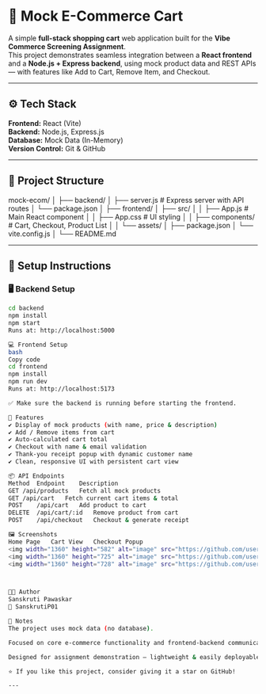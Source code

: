 # 🛒 Mock E-Commerce Cart

A simple **full-stack shopping cart** web application built for the **Vibe Commerce Screening Assignment**.  
This project demonstrates seamless integration between a **React frontend** and a **Node.js + Express backend**, using mock product data and REST APIs — with features like Add to Cart, Remove Item, and Checkout.

---

## ⚙️ Tech Stack

**Frontend:** React (Vite)  
**Backend:** Node.js, Express.js  
**Database:** Mock Data (In-Memory)  
**Version Control:** Git & GitHub

---

## 📁 Project Structure
mock-ecom/
│
├── backend/
│ ├── server.js # Express server with API routes
│ └── package.json
│
├── frontend/
│ ├── src/
│ │ ├── App.js # Main React component
│ │ ├── App.css # UI styling
│ │ ├── components/ # Cart, Checkout, Product List
│ │ └── assets/
│ ├── package.json
│ └── vite.config.js
│
└── README.md

---

## 🚀 Setup Instructions

### 🖥 Backend Setup
```bash
cd backend
npm install
npm start
Runs at: http://localhost:5000

💻 Frontend Setup
bash
Copy code
cd frontend
npm install
npm run dev
Runs at: http://localhost:5173

✅ Make sure the backend is running before starting the frontend.

🧩 Features
✔️ Display of mock products (with name, price & description)
✔️ Add / Remove items from cart
✔️ Auto-calculated cart total
✔️ Checkout with name & email validation
✔️ Thank-you receipt popup with dynamic customer name
✔️ Clean, responsive UI with persistent cart view

📦 API Endpoints
Method	Endpoint	Description
GET	/api/products	Fetch all mock products
GET	/api/cart	Fetch current cart items & total
POST	/api/cart	Add product to cart
DELETE	/api/cart/:id	Remove product from cart
POST	/api/checkout	Checkout & generate receipt

🖼 Screenshots
Home Page	Cart View	Checkout Popup
<img width="1360" height="582" alt="image" src="https://github.com/user-attachments/assets/b7de598c-6ec8-4ea8-a87d-d1c34b5f731d" />
<img width="1360" height="725" alt="image" src="https://github.com/user-attachments/assets/d8dec771-7473-4d8d-aa28-409346274965" />
<img width="1360" height="728" alt="image" src="https://github.com/user-attachments/assets/0ad9639c-3a05-44cf-aa5f-b9763606075a" />



👩‍💻 Author
Sanskruti Pawaskar
🔗 SanskrutiP01

🧠 Notes
The project uses mock data (no database).

Focused on core e-commerce functionality and frontend-backend communication.

Designed for assignment demonstration — lightweight & easily deployable.

⭐ If you like this project, consider giving it a star on GitHub!

---







